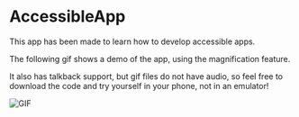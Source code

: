 # AccessibleApp

This app has been made to learn how to develop accessible apps. 

The following gif shows a demo of the app, using the magnification feature.

It also has talkback support, but gif files do not have audio, so feel free to download the code and try yourself in your phone, not in an emulator!

![GIF](https://github.com/carovaldezg/AccessibleApp/blob/master/AccessibleAppDemo.gif?raw=true)
